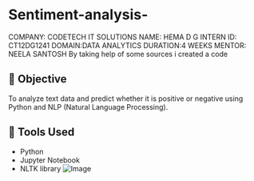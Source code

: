 # Sentiment-analysis-
COMPANY: CODETECH IT SOLUTIONS NAME: HEMA D G INTERN ID: CT12DG1241 DOMAIN:DATA ANALYTICS DURATION:4 WEEKS MENTOR: NEELA SANTOSH By taking help of some sources i created a code
## 📌 Objective

To analyze text data and predict whether it is positive or negative using Python and NLP (Natural Language Processing).

## 🧰 Tools Used

- Python
- Jupyter Notebook
- NLTK library
![Image](https://github.com/user-attachments/assets/f18993f1-1f56-4035-b412-c984b3108cb9)
